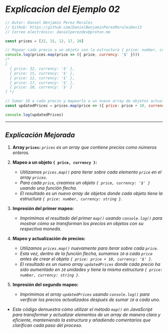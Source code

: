 <!-- Autor: Daniel Benjamin Perez Morales -->
<!-- GitHub: https://github.com/DanielBenjaminPerezMoralesDev13 -->
<!-- GitLab: https://gitlab.com/DanielBenjaminPerezMoralesDev13 -->
<!-- Correo electrónico: danielperezdev@proton.me -->

# ***Explicacion del Ejemplo 02***

```javascript
// Autor: Daniel Benjamin Perez Morales
// GitHub: https://github.com/DanielBenjaminPerezMoralesDev13
// Correo electrónico: danielperezdev@proton.me

const prices = [32, 15, 12, 17, 20]

// Mapear cada precio a un objeto con la estructura { price: number, currency: string }
console.log(prices.map(price => ({ price, currency: '$' })))
/*
[
  { price: 32, currency: '$' },
  { price: 15, currency: '$' },
  { price: 12, currency: '$' },
  { price: 17, currency: '$' },
  { price: 20, currency: '$' }
] */

// Sumar 10 a cada precio y mapearlo a un nuevo array de objetos actualizados
const updatedPrices = prices.map(price => ({ price: price + 10, currency: '$' }))

console.log(updatedPrices)

```

---

## ***Explicación Mejorada***

1. **Array `prices`:** *`prices` es un array que contiene precios como números enteros.*

2. **Mapeo a un objeto `{ price, currency }`:**
   - *Utilizamos `prices.map()` para iterar sobre cada elemento `price` en el array `prices`.*
   - *Para cada `price`, creamos un objeto `{ price, currency: '$' }` usando una función flecha.*
   - *El resultado es un nuevo array de objetos donde cada objeto tiene la estructura `{ price: number, currency: string }`.*

3. **Impresión del primer mapeo:**
   - *Imprimimos el resultado del primer `map()` usando `console.log()` para mostrar cómo se transforman los precios en objetos con su respectiva moneda.*

4. **Mapeo y actualización de precios:**
   - *Utilizamos `prices.map()` nuevamente para iterar sobre cada `price`.*
   - *Esta vez, dentro de la función flecha, sumamos `10` a cada `price` antes de crear el objeto `{ price: price + 10, currency: '$' }`.*
   - *El resultado es un nuevo array `updatedPrices` donde cada precio ha sido aumentado en `10` unidades y tiene la misma estructura `{ price: number, currency: string }`.*

5. **Impresión del segundo mapeo:**
   - *Imprimimos el array `updatedPrices` usando `console.log()` para verificar los precios actualizados después de sumar `10` a cada uno.*

- *Este código demuestra cómo utilizar el método `map()` en JavaScript para transformar y actualizar elementos de un array de manera clara y eficiente, manteniendo la estructura y añadiendo comentarios que clarifican cada paso del proceso.*
